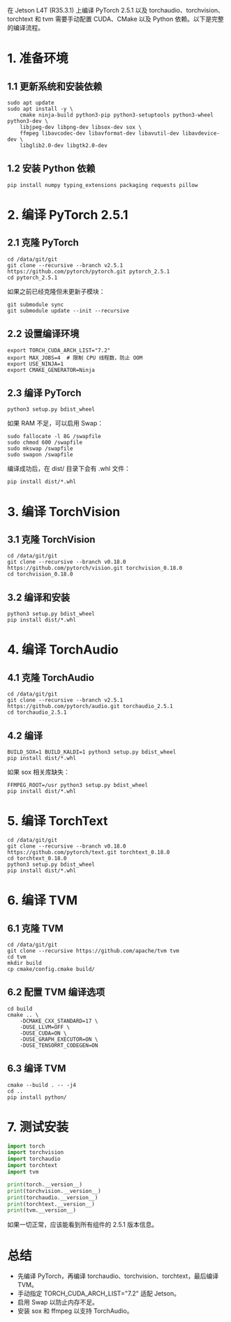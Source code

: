 在 Jetson L4T (R35.3.1) 上编译 PyTorch 2.5.1 以及 torchaudio、torchvision、torchtext 和 tvm 需要手动配置 CUDA、CMake 以及 Python 依赖。以下是完整的编译流程。

# 1. 准备环境
## 1.1 更新系统和安装依赖
```
sudo apt update
sudo apt install -y \
    cmake ninja-build python3-pip python3-setuptools python3-wheel python3-dev \
    libjpeg-dev libpng-dev libsox-dev sox \
    ffmpeg libavcodec-dev libavformat-dev libavutil-dev libavdevice-dev \
    libglib2.0-dev libgtk2.0-dev
```
## 1.2 安装 Python 依赖
```
pip install numpy typing_extensions packaging requests pillow
```
# 2. 编译 PyTorch 2.5.1
## 2.1 克隆 PyTorch
```
cd /data/git/git
git clone --recursive --branch v2.5.1 https://github.com/pytorch/pytorch.git pytorch_2.5.1
cd pytorch_2.5.1
```
如果之前已经克隆但未更新子模块：
```
git submodule sync
git submodule update --init --recursive
```
## 2.2 设置编译环境
```
export TORCH_CUDA_ARCH_LIST="7.2"
export MAX_JOBS=4  # 限制 CPU 线程数，防止 OOM
export USE_NINJA=1
export CMAKE_GENERATOR=Ninja
```
## 2.3 编译 PyTorch
```
python3 setup.py bdist_wheel
```
如果 RAM 不足，可以启用 Swap：
```
sudo fallocate -l 8G /swapfile
sudo chmod 600 /swapfile
sudo mkswap /swapfile
sudo swapon /swapfile
```
编译成功后，在 dist/ 目录下会有 .whl 文件：
```
pip install dist/*.whl
```
# 3. 编译 TorchVision
## 3.1 克隆 TorchVision
```
cd /data/git/git
git clone --recursive --branch v0.18.0 https://github.com/pytorch/vision.git torchvision_0.18.0
cd torchvision_0.18.0
```
## 3.2 编译和安装
```
python3 setup.py bdist_wheel
pip install dist/*.whl
```
# 4. 编译 TorchAudio
## 4.1 克隆 TorchAudio
```
cd /data/git/git
git clone --recursive --branch v2.5.1 https://github.com/pytorch/audio.git torchaudio_2.5.1
cd torchaudio_2.5.1
```
## 4.2 编译
```
BUILD_SOX=1 BUILD_KALDI=1 python3 setup.py bdist_wheel
pip install dist/*.whl
```
如果 sox 相关库缺失：
```
FFMPEG_ROOT=/usr python3 setup.py bdist_wheel
pip install dist/*.whl
```
# 5. 编译 TorchText
```
cd /data/git/git
git clone --recursive --branch v0.18.0 https://github.com/pytorch/text.git torchtext_0.18.0
cd torchtext_0.18.0
python3 setup.py bdist_wheel
pip install dist/*.whl
```
# 6. 编译 TVM
## 6.1 克隆 TVM
```
cd /data/git/git
git clone --recursive https://github.com/apache/tvm tvm
cd tvm
mkdir build
cp cmake/config.cmake build/
```
## 6.2 配置 TVM 编译选项
```
cd build
cmake .. \
    -DCMAKE_CXX_STANDARD=17 \
    -DUSE_LLVM=OFF \
    -DUSE_CUDA=ON \
    -DUSE_GRAPH_EXECUTOR=ON \
    -DUSE_TENSORRT_CODEGEN=ON
```
## 6.3 编译 TVM
```
cmake --build . -- -j4
cd ..
pip install python/
```
# 7. 测试安装
```python
import torch
import torchvision
import torchaudio
import torchtext
import tvm

print(torch.__version__)
print(torchvision.__version__)
print(torchaudio.__version__)
print(torchtext.__version__)
print(tvm.__version__)
```
如果一切正常，应该能看到所有组件的 2.5.1 版本信息。

# 总结
* 先编译 PyTorch，再编译 torchaudio、torchvision、torchtext，最后编译 TVM。
* 手动指定 TORCH_CUDA_ARCH_LIST="7.2" 适配 Jetson。
* 启用 Swap 以防止内存不足。
* 安装 sox 和 ffmpeg 以支持 TorchAudio。
